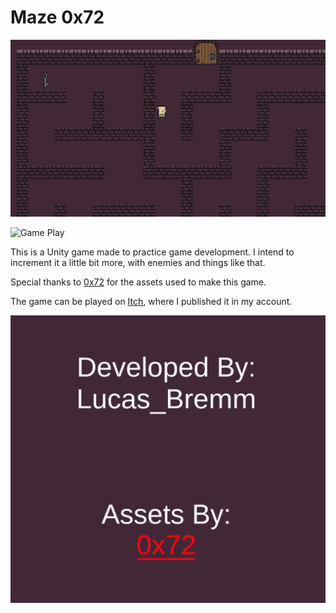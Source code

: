 # Maze 0x72

![Game Screen](Images/print01.png "Game Screen")

![Game Play](Images/git_01.gif "Game Play")

This is a Unity game made to practice game development. I intend to increment it a little bit more, with enemies and things like that.

Special thanks to [0x72](https://0x72.itch.io/) for the assets used to make this game.

The game can be played on [Itch](https://lucas-bremm.itch.io/maze-0x72), where I published it in my account.

![Credits](Images/Credits.png)
